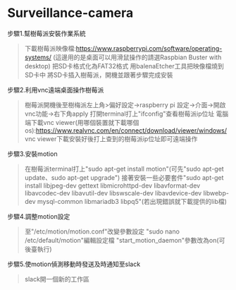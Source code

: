 # Surveillance-camera
步驟1.幫樹莓派安裝作業系統
  >下載樹莓派映像檔:https://www.raspberrypi.com/software/operating-systems/  (這邊用的是桌面可以用滑鼠操作的請選Raspbian Buster with desktop)
  >把SD卡格式化為FAT32格式
  >用balenaEtcher工具把映像檔燒到SD卡中
  >將SD卡插入樹莓派，開機並跟著步驟完成安裝

步驟2.利用vnc遠端桌面操作樹莓派
  >樹莓派開機後至樹梅派左上角>偏好設定->raspberry pi 設定->介面->開啟vnc功能->右下角apply
  >打開terminal打上"ifconfig"查看樹莓派ip位址
  >電腦端下載vnc viewer(用哪個裝置就下載哪個os):https://www.realvnc.com/en/connect/download/viewer/windows/
  >vnc viewer下載安裝好後打上查到的樹莓派ip位址即可遠端操作

步驟3.安裝motion
  >在樹莓派terminal打上"sudo apt-get install motion"(可先"sudo apt-get update、sudo apt-get upgrade")
  >接著安裝一些必要套件"sudo apt-get install libjpeg-dev gettext libmicrohttpd-dev libavformat-dev libavcodec-dev libavutil-dev libswscale-dev libavdevice-dev libwebp-dev mysql-common libmariadb3 libpq5"(若出現錯誤就下載提供的lib檔)

步驟4.調整motion設定
  >至"/etc/motion/motion.conf"改變參數設定
  >"sudo nano /etc/default/motion"編輯設定檔
  >"start_motion_daemon"參數改為on(可後臺執行)
>

步驟5.使motion偵測移動時發送及時通知至slack
  >slack開一個新的工作區

